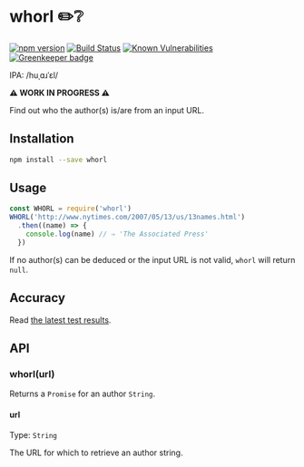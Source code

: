 # whorl ✏️❔

[![npm version](https://img.shields.io/npm/v/whorl.svg)](https://www.npmjs.com/package/whorl) [![Build Status](https://travis-ci.com/delucis/whorl.svg?branch=master)](https://travis-ci.com/delucis/whorl) [![Known Vulnerabilities](https://snyk.io/test/npm/whorl/badge.svg)](https://snyk.io/test/npm/whorl) [![Greenkeeper badge](https://badges.greenkeeper.io/delucis/whorl.svg)](https://greenkeeper.io/)

IPA: /huˌɑɹˈɛl/

**⚠️ WORK IN PROGRESS ⚠️**

Find out who the author(s) is/are from an input URL.


## Installation

```sh
npm install --save whorl
```


## Usage

```js
const WHORL = require('whorl')
WHORL('http://www.nytimes.com/2007/05/13/us/13names.html')
  .then((name) => {
    console.log(name) // ⇒ 'The Associated Press'
  })
```

If no author(s) can be deduced or the input URL is not valid, `whorl` will return `null`.


## Accuracy

Read [the latest test results](bench/benchmark.md).


## API

### whorl(url)

Returns a `Promise` for an author `String`.

#### url

Type: `String`

The URL for which to retrieve an author string.
